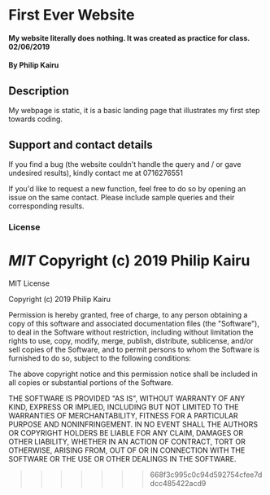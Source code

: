 # First Ever Website
#### My website literally does nothing. It was created as practice for class. 02/06/2019
#### By **Philip Kairu**
## Description
My webpage is static, it is a basic landing page that illustrates my first step towards coding.

## Support and contact details
If you find a bug (the website couldn't handle the query and / or gave undesired results), kindly contact me at 0716276551

If you'd like to request a new function, feel free to do so by opening an issue on the same contact. Please include sample queries and their corresponding results.
### License
*MIT*
Copyright (c) 2019 **Philip Kairu**
=======
MIT License

Copyright (c) 2019 Philip Kairu

Permission is hereby granted, free of charge, to any person obtaining a copy
of this software and associated documentation files (the "Software"), to deal
in the Software without restriction, including without limitation the rights
to use, copy, modify, merge, publish, distribute, sublicense, and/or sell
copies of the Software, and to permit persons to whom the Software is
furnished to do so, subject to the following conditions:

The above copyright notice and this permission notice shall be included in all
copies or substantial portions of the Software.

THE SOFTWARE IS PROVIDED "AS IS", WITHOUT WARRANTY OF ANY KIND, EXPRESS OR
IMPLIED, INCLUDING BUT NOT LIMITED TO THE WARRANTIES OF MERCHANTABILITY,
FITNESS FOR A PARTICULAR PURPOSE AND NONINFRINGEMENT. IN NO EVENT SHALL THE
AUTHORS OR COPYRIGHT HOLDERS BE LIABLE FOR ANY CLAIM, DAMAGES OR OTHER
LIABILITY, WHETHER IN AN ACTION OF CONTRACT, TORT OR OTHERWISE, ARISING FROM,
OUT OF OR IN CONNECTION WITH THE SOFTWARE OR THE USE OR OTHER DEALINGS IN THE
SOFTWARE.
>>>>>>> 668f3c995c0c94d592754cfee7ddcc485422acd9
